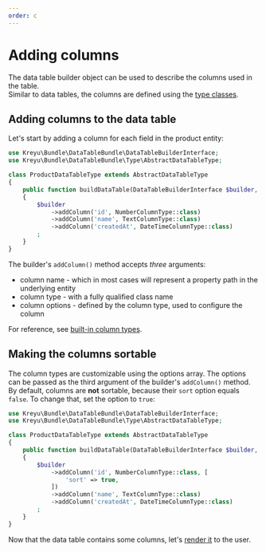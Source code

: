 ```yaml
---
order: c
---
```


# Adding columns

The data table builder object can be used to describe the columns used in the table.  
Similar to data tables, the columns are defined using the [type classes](../philosophy/understanding-the-types-api.md).

## Adding columns to the data table

Let's start by adding a column for each field in the product entity:

```php # src/DataTable/Type/ProductDataTableType.php
use Kreyu\Bundle\DataTableBundle\DataTableBuilderInterface;
use Kreyu\Bundle\DataTableBundle\Type\AbstractDataTableType;

class ProductDataTableType extends AbstractDataTableType
{
    public function buildDataTable(DataTableBuilderInterface $builder, array $options): void
    {
        $builder
            ->addColumn('id', NumberColumnType::class)
            ->addColumn('name', TextColumnType::class)
            ->addColumn('createdAt', DateTimeColumnType::class)
        ;
    }
}
```

The builder's `addColumn()` method accepts _three_ arguments:

- column name - which in most cases will represent a property path in the underlying entity 
- column type - with a fully qualified class name
- column options - defined by the column type, used to configure the column  

For reference, see [built-in column types](../components/columns/types.md).

## Making the columns sortable

The column types are customizable using the options array. The options can be passed as the third argument of the builder's `addColumn()` method. By default, columns are **not** sortable, because their `sort` option equals `false`. To change that, set the option to `true`:

```php # src/DataTable/Type/ProductDataTableType.php
use Kreyu\Bundle\DataTableBundle\DataTableBuilderInterface;
use Kreyu\Bundle\DataTableBundle\Type\AbstractDataTableType;

class ProductDataTableType extends AbstractDataTableType
{
    public function buildDataTable(DataTableBuilderInterface $builder, array $options): void
    {
        $builder
            ->addColumn('id', NumberColumnType::class, [
                'sort' => true,
            ])
            ->addColumn('name', TextColumnType::class)
            ->addColumn('createdAt', DateTimeColumnType::class)
        ;
    }
}
```

Now that the data table contains some columns, let's [render it](../usage/rendering-the-table.md) to the user.
